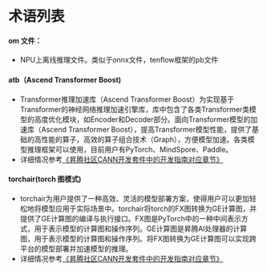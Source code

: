 # 术语列表

#### om 文件：

- NPU上离线推理文件。类似于onnx文件，tenflow框架的pb文件

#### atb（Ascend Transformer Boost)

- Transformer推理加速库（Ascend Transformer Boost）为实现基于Transformer的神经网络推理加速引擎库，库中包含了各类Transformer类模型的高度优化模块，如Encoder和Decoder部分。面向Transformer模型的加速库（Ascend Transformer Boost），提高Transformer模型性能，提供了基础的高性能的算子，高效的算子组合技术（Graph），方便模型加速。各类模型推理框架可以使用，目前用户有PyTorch、MindSpore、Paddle。
- 详细情况参考[《昇腾社区CANN开发套件中的开发指南对应章节》](https://www.hiascend.com/document/detail/zh/canncommercial/700/foundmodeldev/ascendtb/)

#### torchair(torch 图模式)

* torchair为用户提供了一种高效、灵活的模型部署方案，使得用户可以更加轻松地将模型应用于实际场景中。torchair将torch的FX图转换为GE计算图，并提供了GE计算图的编译与执行接口。FX图是PyTorch中的一种中间表示方式，用于表示模型的计算图和操作序列。GE计算图是昇腾AI处理器的计算图，用于表示模型的计算图和操作序列。将FX图转换为GE计算图可以实现跨平台的模型部署并加速模型的推理。
* 详细情况参考[《昇腾社区CANN开发套件中的开发指南对应章节》](https://www.hiascend.com/document/detail/zh/CANNCommunityEdition/80RC1alpha003/devguide/moddevg/torchair)
